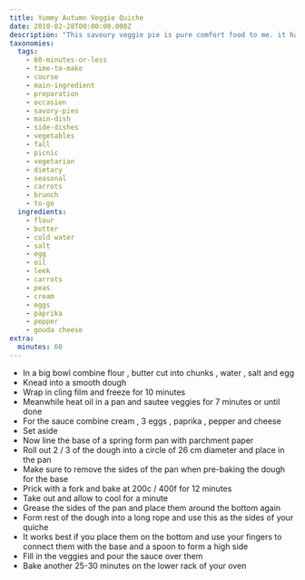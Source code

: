 ```yaml
---
title: Yummy Autumn Veggie Quiche
date: 2010-02-28T00:00:00.000Z
description: "This savoury veggie pie is pure comfort food to me. it has a flaky buttery crust and a yummy filling of autumnal veggies topped with cheese.\r\ni hope youll enjoy it as much as we did! :)"
taxonomies:
  tags:
    - 60-minutes-or-less
    - time-to-make
    - course
    - main-ingredient
    - preparation
    - occasion
    - savory-pies
    - main-dish
    - side-dishes
    - vegetables
    - fall
    - picnic
    - vegetarian
    - dietary
    - seasonal
    - carrots
    - brunch
    - to-go
  ingredients:
    - flour
    - butter
    - cold water
    - salt
    - egg
    - oil
    - leek
    - carrots
    - peas
    - cream
    - eggs
    - paprika
    - pepper
    - gouda cheese
extra:
  minutes: 60
---
```

 - In a big bowl combine flour , butter cut into chunks , water , salt and egg
 - Knead into a smooth dough
 - Wrap in cling film and freeze for 10 minutes
 - Meanwhile heat oil in a pan and sautee veggies for 7 minutes or until done
 - For the sauce combine cream , 3 eggs , paprika , pepper and cheese
 - Set aside
 - Now line the base of a spring form pan with parchment paper
 - Roll out 2 / 3 of the dough into a circle of 26 cm diameter and place in the pan
 - Make sure to remove the sides of the pan when pre-baking the dough for the base
 - Prick with a fork and bake at 200c / 400f for 12 minutes
 - Take out and allow to cool for a minute
 - Grease the sides of the pan and place them around the bottom again
 - Form rest of the dough into a long rope and use this as the sides of your quiche
 - It works best if you place them on the bottom and use your fingers to connect them with the base and a spoon to form a high side
 - Fill in the veggies and pour the sauce over them
 - Bake another 25-30 minutes on the lower rack of your oven
